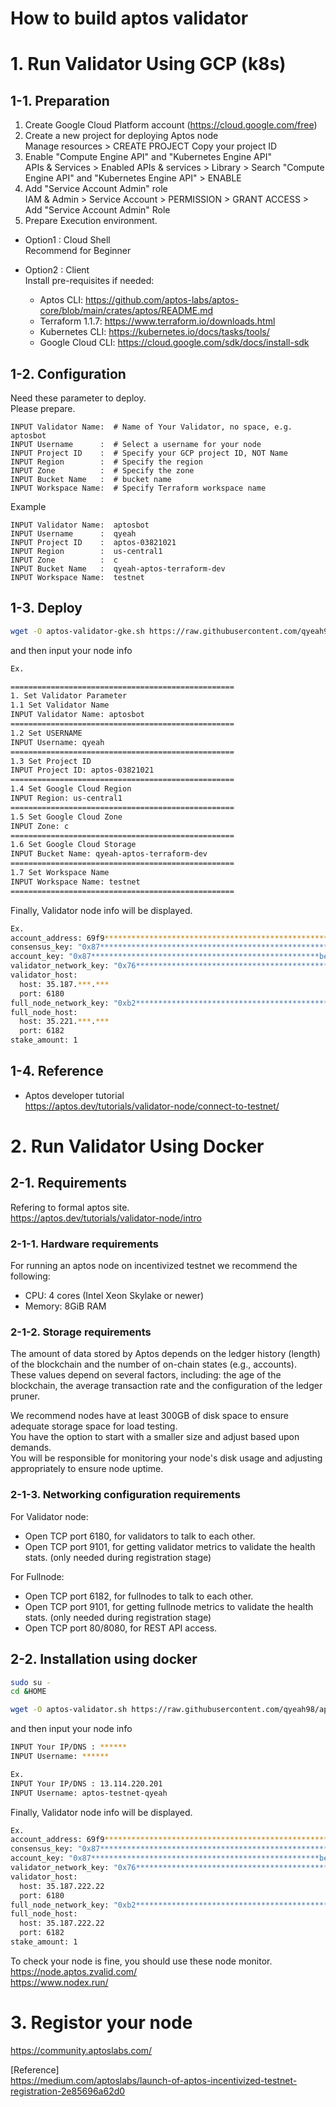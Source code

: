 # How to build aptos validator
  
# 1. Run Validator Using GCP (k8s)

## 1-1. Preparation

1. Create Google Cloud Platform account (https://cloud.google.com/free)
2. Create a new project for deploying Aptos node  
   Manage resources > CREATE PROJECT
   Copy your project ID
3. Enable "Compute Engine API" and "Kubernetes Engine API"  
   APIs & Services > Enabled APIs & services > Library > Search "Compute Engine API" and "Kubernetes Engine API" > ENABLE
4. Add "Service Account Admin" role  
   IAM & Admin > Service Account > PERMISSION > GRANT ACCESS > Add "Service Account Admin" Role
5. Prepare Execution environment.

- Option1 : Cloud Shell  
Recommend for Beginner

- Option2 : Client  
Install pre-requisites if needed:
   * Aptos CLI: https://github.com/aptos-labs/aptos-core/blob/main/crates/aptos/README.md
   * Terraform 1.1.7: https://www.terraform.io/downloads.html
   * Kubernetes CLI: https://kubernetes.io/docs/tasks/tools/
   * Google Cloud CLI: https://cloud.google.com/sdk/docs/install-sdk


## 1-2. Configuration
Need these parameter to deploy.  
Please prepare.
```
INPUT Validator Name:  # Name of Your Validator, no space, e.g. aptosbot
INPUT Username      :  # Select a username for your node
INPUT Project ID    :  # Specify your GCP project ID, NOT Name
INPUT Region        :  # Specify the region
INPUT Zone          :  # Specify the zone
INPUT Bucket Name   :  # bucket name
INPUT Workspace Name:  # Specify Terraform workspace name
```

Example
```
INPUT Validator Name:  aptosbot
INPUT Username      :  qyeah
INPUT Project ID    :  aptos-03821021
INPUT Region        :  us-central1
INPUT Zone          :  c
INPUT Bucket Name   :  qyeah-aptos-terraform-dev
INPUT Workspace Name:  testnet
```

## 1-3. Deploy
```bash
wget -O aptos-validator-gke.sh https://raw.githubusercontent.com/qyeah98/aptos/main/validator/aptos-validator-gke.sh && chmod +x aptos-validator-gke.sh && ./aptos-validator-gke.sh
```

and then input your node info

```bash
Ex.

==================================================
1. Set Validator Parameter 
1.1 Set Validator Name 
INPUT Validator Name: aptosbot
==================================================
1.2 Set USERNAME 
INPUT Username: qyeah
==================================================
1.3 Set Project ID 
INPUT Project ID: aptos-03821021
==================================================
1.4 Set Google Cloud Region 
INPUT Region: us-central1
==================================================
1.5 Set Google Cloud Zone 
INPUT Zone: c
==================================================
1.6 Set Google Cloud Storage 
INPUT Bucket Name: qyeah-aptos-terraform-dev
==================================================
1.7 Set Workspace Name 
INPUT Workspace Name: testnet
==================================================
```

Finally, Validator node info will be displayed.

```bash
Ex.
account_address: 69f9***************************************************64ade
consensus_key: "0x87***************************************************9059"
account_key: "0x87***************************************************beb2"
validator_network_key: "0x76***************************************************af2f"
validator_host:
  host: 35.187.***.***
  port: 6180
full_node_network_key: "0xb2***************************************************7856"
full_node_host:
  host: 35.221.***.***
  port: 6182
stake_amount: 1
```


## 1-4. Reference
* Aptos developer tutorial  
https://aptos.dev/tutorials/validator-node/connect-to-testnet/


# 2. Run Validator Using Docker
  
## 2-1. Requirements
Refering to formal aptos site.  
https://aptos.dev/tutorials/validator-node/intro  


### 2-1-1. Hardware requirements
  
For running an aptos node on incentivized testnet we recommend the following:  

* CPU: 4 cores (Intel Xeon Skylake or newer)
* Memory: 8GiB RAM
  

### 2-1-2. Storage requirements  
The amount of data stored by Aptos depends on the ledger history (length) of the blockchain and the number of on-chain states (e.g., accounts).  
These values depend on several factors, including: the age of the blockchain, the average transaction rate and the configuration of the ledger pruner.  

We recommend nodes have at least 300GB of disk space to ensure adequate storage space for load testing.  
You have the option to start with a smaller size and adjust based upon demands.  
You will be responsible for monitoring your node's disk usage and adjusting appropriately to ensure node uptime.  
  
### 2-1-3. Networking configuration requirements
For Validator node:  
* Open TCP port 6180, for validators to talk to each other.
* Open TCP port 9101, for getting validator metrics to validate the health stats. (only needed during registration stage)

For Fullnode:
* Open TCP port 6182, for fullnodes to talk to each other.
* Open TCP port 9101, for getting fullnode metrics to validate the health stats. (only needed during registration stage)
* Open TCP port 80/8080, for REST API access.


## 2-2. Installation using docker
```bash
sudo su -
cd &HOME

wget -O aptos-validator.sh https://raw.githubusercontent.com/qyeah98/aptos/main/validator/aptos-validator.sh && chmod +x aptos-validator.sh && ./aptos-validator.sh
```

and then input your node info

```bash
INPUT Your IP/DNS : ******
INPUT Username: ******

Ex.
INPUT Your IP/DNS : 13.114.220.201
INPUT Username: aptos-testnet-qyeah
```

Finally, Validator node info will be displayed.

```bash
Ex.
account_address: 69f9***************************************************64ade
consensus_key: "0x87***************************************************9059"
account_key: "0x87***************************************************beb2"
validator_network_key: "0x76***************************************************af2f"
validator_host:
  host: 35.187.222.22
  port: 6180
full_node_network_key: "0xb2***************************************************7856"
full_node_host:
  host: 35.187.222.22
  port: 6182
stake_amount: 1
```

To check your node is fine, you should use these node monitor.  
https://node.aptos.zvalid.com/  
https://www.nodex.run/  
  

# 3. Registor your node
https://community.aptoslabs.com/  

[Reference]  
https://medium.com/aptoslabs/launch-of-aptos-incentivized-testnet-registration-2e85696a62d0

